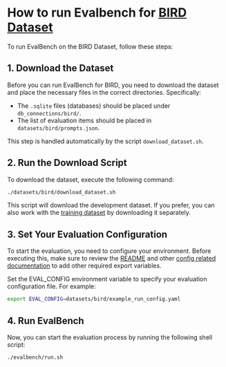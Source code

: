 # How to run Evalbench for [BIRD Dataset](https://bird-bench.github.io/)

To run EvalBench on the BIRD Dataset, follow these steps:

## 1. Download the Dataset
Before you can run EvalBench for BIRD, you need to download the dataset and place the necessary files in the correct directories. Specifically:

- The `.sqlite` files (databases) should be placed under `db_connections/bird/`.
- The list of evaluation items should be placed in `datasets/bird/prompts.json`.

This step is handled automatically by the script `download_dataset.sh`.

## 2. Run the Download Script
To download the dataset, execute the following command:

```bash
./datasets/bird/download_dataset.sh
```

This script will download the development dataset. If you prefer, you can also work with the [training dataset](https://bird-bench.oss-cn-beijing.aliyuncs.com/train.zip) by downloading it separately.

## 3. Set Your Evaluation Configuration
To start the evaluation, you need to configure your environment. Before executing this, make sure to review the [README](https://github.com/GoogleCloudPlatform/evalbench/blob/main/README.md) and other [config related documentation](https://github.com/GoogleCloudPlatform/evalbench/tree/main/docs/configs) to add other required export variables.

Set the EVAL_CONFIG environment variable to specify your evaluation configuration file. For example:
```bash
export EVAL_CONFIG=datasets/bird/example_run_config.yaml
```

## 4. Run EvalBench
Now, you can start the evaluation process by running the following shell script:
```bash
./evalbench/run.sh
```

